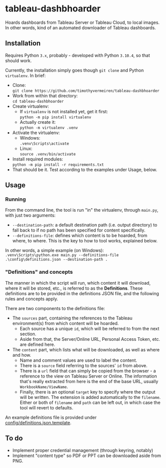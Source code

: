 # tableau-dashbhoarder
Hoards dashboards from Tableau Server or Tableau Cloud, to local images. In other words, kind of an automated downloader of Tableau dashboards.

## Installation

Requires Python `3.x`, probably - developed with Python `3.10.4`, so that should work.

Currently, the installation simply goes though `git clone` and Python `virtualenv`. In brief:

* Clone:  
  `git clone https://github.com/timothyvermeiren/tableau-dashbhoarder`
* Work from within that directory:  
  `cd tableau-dashbhoarder`
* Create virtualenv:
  * If `virtualenv` is not installed yet, get it first:  
    `python -m pip install virtualenv`
  * Actually create it:  
    `python -m virtualenv .venv`
* Activate the virtualenv:
  * Windows:  
    `.venv\Scripts\activate`
  * Linux:  
    `source .venv/bin/activate`
* Install required modules:  
  `python -m pip install -r requirements.txt`
* That should be it. Test according to the examples under Usage, below.

## Usage

### Running

From the command line, the tool is run "in" the virtualenv, through `main.py`, with just two arguments:
  * `--destination-path`: a default destination path (i.e. output directory) to fall back to if no path has been specified for content specifically.
  * `--definitions-file`: defines which content is to be hoarded, from where, to where. This is the key to how to tool works, explained below.

In other words, a simple example (on Windows):  
`.venv\Scripts\python.exe main.py --definitions-file .\config\definitions.json --destination-path .`

### "Definitions" and concepts

The manner in which the script will run, which content it will download, where it will be stored, etc., is referred to as the **Definitions**. These definitions are to be provided in the definitions JSON file, and the following rules and concepts apply. 

There are two components to the definitions file:
* The `sources` part, containing the references to the Tableau environment(s) from which content will be hoarded.
  * Each source has a unique `id`, which will be referred to from the next section.
  * Aside from that, the Server/Online URL, Personal Access Token, etc. are defined here.
* The `content` part, which lists what will be downloaded, as well as where and how.
  * Name and comment values are used to label the content.
  * There is a `source` field referring to the sources' `id` from above.
  * There is a `url` field that can simply be copied from the browser - a reference to the view on Tableau Server or Online. The information that's really extracted from here is the end of the base URL, usually `WorkbookName/ViewName`.
  * Finally, there is an optional `target` key to specify where the output will be written. The extension is added automatically to the `filename`. Either or both of `filename` and `path` can be left out, in which case the tool will revert to defaults.

An example definitions file is provided under [config/definitions.json.template](config/definitions.json.template).

## To do

* Implement proper credential management (through keyring, notably)
* Implement "content type" so PDF or PPT can be downloaded aside from PNG.
